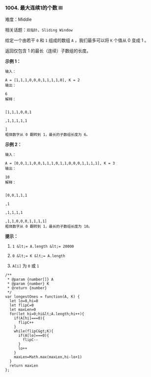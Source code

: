 ### 1004. 最大连续1的个数 III

难度：Middle

相关话题：`双指针`、`Sliding Window`

给定一个由若干  `0`  和  `1`  组成的数组 `A` ，我们最多可以将 `K` 个值从 0 变成 1 。



返回仅包含 1 的最长（连续）子数组的长度。







 **示例 1：** 





```
输入：

A = [1,1,1,0,0,0,1,1,1,1,0], K = 2
输出：

6
解释： 


[1,1,1,0,0,1

,1,1,1,1,1

]
粗体数字从 0 翻转到 1，最长的子数组长度为 6。
```

 **示例 2：** 





```
输入：

A = [0,0,1,1,0,0,1,1,1,0,1,1,0,0,0,1,1,1,1], K = 3
输出：

10
解释：


[0,0,1,1,1

,1

,1,1,1,1

,1,1,0,0,0,1,1,1,1]
粗体数字从 0 翻转到 1，最长的子数组长度为 10。
```





 **提示：** 





1.  `1 &lt;= A.length &lt;= 20000` 

2.  `0 &lt;= K &lt;= A.length` 

3.  `A[i]`  为 `0` 或 `1` 






```
/**
 * @param {number[]} A
 * @param {number} K
 * @return {number}
 */
var longestOnes = function(A, K) {
  let lo=0,hi=0
  let flipC=0
  let maxLen=0
  for(let hi=0;hi&lt;A.length;hi++){
    if(A[hi]===0){
      flipC++
    }
    while(flipC&gt;K){
      if(A[lo]===0){
        flipC--
      }
      lo++
    }
    maxLen=Math.max(maxLen,hi-lo+1)
  }
  return maxLen
};



```
